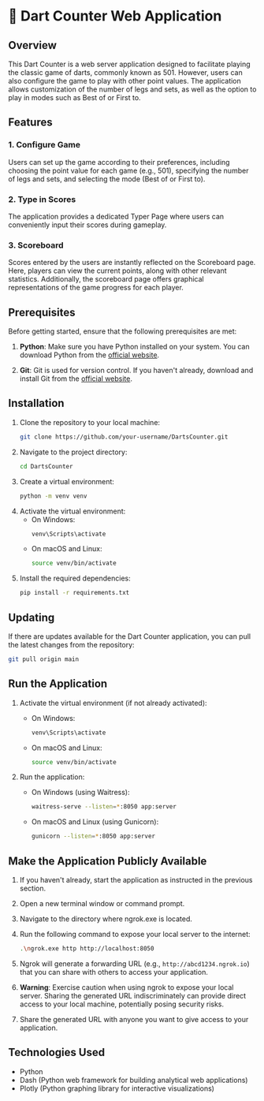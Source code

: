 # 🎯 Dart Counter Web Application

## Overview
This Dart Counter is a web server application designed to facilitate playing the classic game of darts, commonly known as 501. However, users can also configure the game to play with other point values. The application allows customization of the number of legs and sets, as well as the option to play in modes such as Best of or First to.

## Features

### 1. Configure Game
Users can set up the game according to their preferences, including choosing the point value for each game (e.g., 501), specifying the number of legs and sets, and selecting the mode (Best of or First to).

### 2. Type in Scores
The application provides a dedicated Typer Page where users can conveniently input their scores during gameplay.

### 3. Scoreboard
Scores entered by the users are instantly reflected on the Scoreboard page. Here, players can view the current points, along with other relevant statistics. Additionally, the scoreboard page offers graphical representations of the game progress for each player.

## Prerequisites

Before getting started, ensure that the following prerequisites are met:

1. **Python**: Make sure you have Python installed on your system. You can download Python from the [official website](https://www.python.org/downloads/).

2. **Git**: Git is used for version control. If you haven't already, download and install Git from the [official website](https://git-scm.com/downloads).

## Installation
1. Clone the repository to your local machine:
    ```bash
    git clone https://github.com/your-username/DartsCounter.git
    ```
2. Navigate to the project directory:
    ```bash
    cd DartsCounter
    ```
3. Create a virtual environment:
    ```bash
    python -m venv venv
    ```
4. Activate the virtual environment:
    - On Windows:
        ```bash
        venv\Scripts\activate
        ```
    - On macOS and Linux:
        ```bash
        source venv/bin/activate
        ```
5. Install the required dependencies:
    ```bash
    pip install -r requirements.txt
    ```

## Updating
If there are updates available for the Dart Counter application, you can pull the latest changes from the repository:
```bash
git pull origin main
```

## Run the Application
1. Activate the virtual environment (if not already activated):
    - On Windows:
        ```bash
        venv\Scripts\activate
        ```
    - On macOS and Linux:
        ```bash
        source venv/bin/activate
        ```

2. Run the application:
    - On Windows (using Waitress):
        ```bash
        waitress-serve --listen=*:8050 app:server
        ```
    - On macOS and Linux (using Gunicorn):
        ```bash
        gunicorn --listen=*:8050 app:server
        ```
    
## Make the Application Publicly Available

1. If you haven't already, start the application as instructed in the previous section.

2. Open a new terminal window or command prompt.

3. Navigate to the directory where ngrok.exe is located.

4. Run the following command to expose your local server to the internet:
    ```bash
    .\ngrok.exe http http://localhost:8050  
    ```

5. Ngrok will generate a forwarding URL (e.g., `http://abcd1234.ngrok.io`) that you can share with others to access your application.

6. **Warning**: Exercise caution when using ngrok to expose your local server. Sharing the generated URL indiscriminately can provide direct access to your local machine, potentially posing security risks.

7. Share the generated URL with anyone you want to give access to your application.

## Technologies Used
- Python
- Dash (Python web framework for building analytical web applications)
- Plotly (Python graphing library for interactive visualizations)